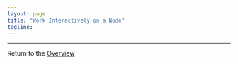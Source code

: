 ```yaml
---
layout: page
title: "Work Interactively on a Node"
tagline:
---
```



---
Return to the [Overview](../index.md)
